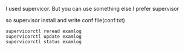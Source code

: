 I used supervicor. But you can use something else.I prefer supervisor

so supervisor install and write conf file(conf.txt)

```
supervicorctl reread examlog
supervicorctl update examlog
supervicorctl status examlog
```
